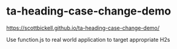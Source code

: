 # ta-heading-case-change-demo

https://scottbickell.github.io/ta-heading-case-change-demo/

Use function.js to real world application to target appropriate H2s